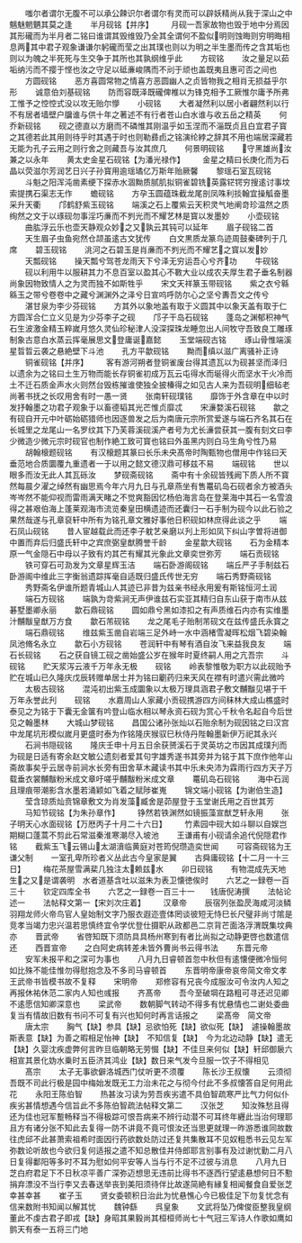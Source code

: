 <!-- { "loadSidebar": true } -->
　　嗤尔者谓尔无腹不可以承公餗识尔者谓尔有灵而可以辟妖精尚从我于深山之中魑魅魍魉其莫之逢
　　半月砚铭【并序】
　　月砚一吾家故物也毁于地中分焉因其形礲而为半月者二铭曰谁谓其毁维毁乃全其全谓何不盈似明则蚀晦则穷明晦相息两其中君子观象谦谦尔躬礲而莹之出其璞也则以为明之半生墨而传之含其垢也则以为魄之半死死与生交争于其所也其孰纲维乎此
　　方砚铭
　　汝之量足以茹垢纳污而不撄于悭也汝之守足以砥亷峻隅而不刓于顽也盖既夷且惠可否之间也
　　方圆砚铭
　　恶方喜圆常物之情喜方恶圆幽人之贞皆物我之相肖无损益乎尔形
　　诚意伯刘基砚铭
　　防而容既泽既礲俾椎以为锋克相予工厥惟尔庸予所弗工惟予之悾悾式没以攻无贻尔懜
　　小砚铭
　　大者凝然利以居小者翩然利以行不有居者墙壁户牖谁与供十年之著述不有行者苍山白水谁与收五岳之精英
　　何乔新砚铭
　　砚之德直以方磨而不磷惟其刚温乎如玉涅而不淄既贞且白宜君子寳之其德若此其用则待乎时其遇于时也则勒彞卣之铭演纶綍之辞其不用也端居深藏若无能为孔子云用之则行舍之则藏吾与汝其庶几
　　何景明砚铭
　　守黑雄尚汝兼之以永年
　　黄太史金星石砚铭【为潘光禄作】
　　金星之精曰长庚化而为石晶以荧滋尔芳润艺日兴子孙寳用逾瑶璚亿万斯年贻厥馨
　　黎瑶石室瓦砚铭
　　斗魁之阳浑沌凿素绠下探赤水涸黝质腻肌拟铜雀碧铣英露铓锷穷搜逺讨事坟索提携石渠志无作
　　蟾砚铭
　　方孕玉圆蕴珠截龙尾剖凤咮利掞翰宜操觚奋墨采升天衢
　　邝鹤舒紫玉砚铭
　　端溪之石上覆紫云天积灵气地阐竒珍温然之质绚然之文于以琢砚勿事淫巧亷而不刿光而不耀艺林是寳以发墨妙
　　小壶砚铭
　　曲肱浮云乐也壶天静观众妙之又孰云其钝可以延年
　　眉子砚铭二首
　　天生眉子虫鱼宛然仓颉虽逺古文犹传
　　白文黒质龙篆鸟迹周鼓秦碑列于几席
　　碧玉砚铭
　　洮河之石碧玉是肖亷而不刿光而不耀艺之寳以发妙
　　天瓢砚铭
　　操天瓢兮驾苍龙雨天下兮泽无穷运吾心兮齐功
　　牛砚铭
　　砚以利用牛以服耕其力不息百室以盈其心不斁大业以成农夫厚生君子垂名制器尚象因物致情人之为灵而独不如斯牲乎
　　宋文天祥篆玉带砚铭
　　紫之衣兮緜緜玉之带兮卷卷中之藏兮渊渊外之泽兮日宣呜呼防尔心之坚兮夀吾文之传兮
　　湛甘泉为李少芬砚铭
　　方其外以象地盖有取于义圆其中以象天盖有取于仁方圆浑合仁立义见是为少芬李子之砚
　　邝子干岛石砚铭
　　蓬岛之渊郁积神气石生波激金精玉粹嵗月悠久灵仙珍秘津人没深探珠龙睡忽出人间牧守吾致良工雕琢制象古意白水蒸云挥毫展思文登庸诞嘉懿
　　玉堂端砚古铭
　　琢山骨惟端溪星晢晢云袭之悬絶壁下斗池
　　孔方平歙砚铭
　　黝而缜以滋广离骚补正诗
　　铜雀砚铭【并序】
　　客有游河朔者登铜雀废台得其遗瓦以为砚甚坚而泽归以遗余为之铭曰土生万物而能长存铜雀初成万瓦云屯得水而埏得火而坚水干火冷而土不迁石质金声水火则然台毁栋摧谁使独全披榛得之如见古人来为吾砚明细毡老尚著书抚之长叹用舍有时一愚一贤
　　张南轩砚璞铭
　　靡饰于外含章在中以时发抒翰墨之功君子观象于以畜德韬其光芒惟贞靡忒
　　宋濓婺溪石砚铭
　　歙之有砚自开元中叶砺始砺猎师也因逐兽发之后为南唐元宗所赏爱遂与端石齐名其石在长城里之龙尾山一名罗纹其下乃芙蓉溪砚溪产者号为尤长濓尝获其一腹有刻文曰李少微造少微元宗时砚官也制作絶工致可寳也铭曰外虽黑内则白马生角兮性乃易
　　胡翰榱题砚铭
　　有汉榱题其篆曰长乐未央髙帝时陶甄物也僧用中作铭曰天垂范地合质圜覆九重遗者一于以用之懿文德汉鼎可移兹不易
　　端砚铭
　　世以眼多而汝无此人其瓦砾汝
　　梦砚斋砚铭
　　斋中有十余砚皆残阙下质人所不寳然每晨夕濯之绰然有幽思焉今年六月九日与孔章燕坐有售鼍矶岛石砚者余方被酒头岑岑然不能仰视而雷雨满天睹之不觉爽豁因忆杨伯海言岛在登莱海中其石一名雪浪得之甚艰伯海上蓬莱观海市流览秦皇田横遗迹而还囊归一石手制为砚今以此石验之果然哉遂与孔章裒轩中所有为铭孔章文雅好事他日积砚如林庶得此谈之乎
　　端石凤山砚铭
　　昔人宦越载此而还李子躭艺亲磨以刋上形如凤下纠山字曽将进御中置而弃后归盛氏轩中之宾庶弼皇猷腾誉千龄
　　金星歙大砚铭
　　石为金精本原一气金隠石中母以子致有灼其芒有耀其光象此文章奕世弥芳
　　端石贡砚铭
　　铁可穿石可泐发为文章星辉玉洁
　　端石卧游阁砚铭
　　端丘严子手制兹石卧游阁中维此三字衡翁遗踪挥毫自适既归盛氏传世无穷
　　端石秀野斋砚铭
　　秀野斋名伊谁所题青城山人其迹已非昔为兹亲书经永用爰有斯铭恒河土润
　　端石方砚铭
　　端孰为竒紫涧无声伊谁兹石实亚其精归自东山获于南市从兹碁墅墨卿永丽
　　歙石鼎砚铭
　　圆如鼎兮黑如漆扣之有声质维石内亦有实维墨汁黼黻皇猷万方食
　　歙石芾砚铭
　　龙之尾毛子贻制芾砚文在兹传盛氏永寳之
　　端石鼎砚铭
　　维兹紫玉凿自岩端三足外峙一水中涵楮雪凝晖松烟飞碧染翰凤池脩名永立
　　歙石小方砚铭
　　苍润轩中有琴有酒自汝飞来益我良友
　　端石长砚铭
　　石之获自镜工砚之凿始盛公岁在猴年时夏终嗣人用之亢吾宗
　　斗砚铭
　　贮天浆泻云液千万年永无极
　　砚铭
　　岭表黎惟敬为职方以此砚贻予贮在城山已久隆庆戊辰转赠单居士并为铭曰劚药归来天风在襟有时遣兴需此微吟
　　太极古砚铭
　　混沌初出紫玉成圜象以太极万理具涵君子敷文黼黻见堪于千万年永誉此刋
　　砚铭
　　水嘉周山人家藏小贡砚携游四方间秣林大成山樵盛时泰见之为铭于下囊无金箧有吟登山临水相以琴永资石砚为赏心千秋令名起自今后世见之翰墨林
　　大城山梦砚铭
　　昌国公诸孙张灿以石贻余制为砚因铭之曰汉宫中龙尾坑形模似嵗月更盛时泰为作铭隆庆猴驭巳秋侍丹陛翰墨新伊万祀其永兴
　　石涧书隠砚铭
　　隆庆壬申十月五日余获赟溪石于灵英坊之市因其成璞刋而为砚是日适有寄余赵文敏公遗刻者爱其句字雄秀遂书其旁并为铭于其下庶作他年山斋故事矣乎云居寺前涧水长旁有田舍草木藏读书其中乐未央沛为霖雨行四方天子万载垂衣裳黼黻粉米成文章吁嗟乎黼黻粉米成文章
　　鼍矶岛石砚铭
　　海中石润且理痕带潮影含水墨若涌颖如飞着之赋陟崔嵬
　　锦文端小砚铭【为谢伯生造】
　　莹含琼质灿贲锦章敷文为肖发藻臧舍是茆屋登于玉堂谢氏用之百世其芳
　　马知节砚铭【为朱孙章作】
　　铮然若铁渊然如镜振藻宣猷芝轩永用
　　张子明天心水面砚铭【万厯丙子十月二十六日】
　　竹素园中砚大如斗聊以自娱岂期糊口蓬蒿不剪此石常滋秦淮寒潮尽入坡池
　　王谦甫有小砚请余追代倪隠君作铭
　　截紫玉飞云锡山太湖濆临黄庭对苍筠倪瓒造奕世闻
　　可容斋砚铭为王谦父制
　　一室孔卑所珍者义丛此古今皇家是翼
　　古舜庸砚铭【十二月一十三日】
　　梅花茶屋雪满棐几独注太赖兹水
　　卯日砚铭
　　有物混成先天地生之又是谓袭明　水者道基含吐以滋朱为表卫懐徳俟时
　　六艺之一録卷一百三十
　　钦定四库全书
　　六艺之一録卷一百三十一　　钱唐倪涛撰
　　法帖论述一
　　法帖释文第一【宋刘次庄着】
　　汉章帝
　　辰宿列张盈昃海咸河淡鳞羽翔龙师火帝鸟官人皇始制文字乃服衣遐迩壹体罔谈彼短无恃巳长尺璧非尚寸隂是竞孝当竭力忠兴温若思慎终宜令学优登仕摄职从政都邑二京背芒面洛浮渭既集坟典亦
　　晋武帝
　　省啓知既下须防具具杨州寒到有者比尚拟之动静更啓也数遣信还
　　西晋宣帝
　　之白阿史病转差未皆外曹尚书云得书法
　　东晋元帝
　　安军未报平和之深可为事也
　　八月九日睿顿首忽中秋但有逺懐便微冷恒何如比殊不能佳惟勿得慰抱念及不多司马睿顿首
　　东晋明帝康帝哀帝简文帝文孝王武帝书皆模书故不复释
　　宋明帝
　　郑修容有兄丧今成服汝可令汝内人知之再报休祐休范二家内人知也彧报
　　齐髙帝
　　吾今至破堈在路粗可寻还迟见卿不逺愿信知卿深意也
　　梁武帝
　　数朝脚气转动不得多有忧悬情也二谢处委曲复当有情故旧数有书问不可复有兴也知何时再言话报之
　　梁髙帝　简文帝
　　唐太宗
　　胸气【缺】参具【缺】忌欲怕死【缺】欲似死【缺】　遽操翰墨故斯表意【缺】为善之暇相足怡神【缺】　不知信复【缺】　今为北边动静【缺】遣无【缺】久婴沈疾虚弊何言昨旦临朝略无劳惙【缺】不佳旦来何似【缺】轩邱御扆六相宣其景化妫水乗时五臣济其鸿业【缺】数日来气发今旦服一饮子不得相见
　　髙宗
　　太子无事欲僻洛城西门仗听更不须覆
　　陈长沙王叔懐
　　云须彻吾既不司此行极是园中梅始发既无工力治未花之与彻今付此不多叔懐答自足何用此花
　　永阳王陈伯智
　　热甚汝习读为劳吾疾劣遣不具伯智疏寒严比气力何似仆疾劣甚情想遇今信旨此不多陈伯智疏法帖释文第二
　　汉张芝
　　知汝殊愁且得还为佳也冠军蹔畅释当不得极踪可恨吾病来不辨行动潜不可耳终年纒此当治何理耶且方有诸分张不知此去复得一防不讲竟不竟可恨汝还当思更就理一昨游悉谁同故数往虎邱不此甚萧索祖希时面因行药欲数处防过还复共集散耳不见奴粗悉书云见左军弥数论听故也今欲归复何适报之遣不知总散佳并侍郎耶言别事有及过谢忧勤二月八日复得鄱阳等多时不耳为慰如何平安等人当与行不足不过彼与消息
　　八月九日芝白府君足下不日秋凉平善广深弥迈想思无违前比得书不逐西行望逺悬想何日不懃捐弃漂没不当行李又去春送举丧到美阳须待伴比故遂简絶有縁复相闻餐食自爱张芝幸甚幸甚
　　崔子玉
　　贤女委顿积日治此为忧悬憔心今已极佳足下勿复忧念有信来数附书知闻以解其忧
　　魏钟繇
　　呉皇象
　　文武将坠乃俾俊臣整我皇纲董此不虔古君子即戎【缺】身昭其果毅尚其桓桓师尚七十气冠三军诗人作歌如鹰如鹯天有泰一五将三门地
